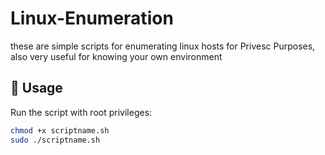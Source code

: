 # Linux-Enumeration
these are simple scripts for enumerating linux hosts for Privesc Purposes, also very useful for knowing your own environment

## 🚀 Usage

Run the script with root privileges:

```bash
chmod +x scriptname.sh
sudo ./scriptname.sh
